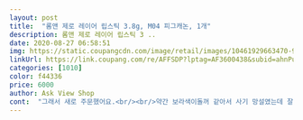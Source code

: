 ```yaml
---
layout: post 
title:  "롬앤 제로 레이어 립스틱 3.8g, M04 피그캐논, 1개" 
description: 롬앤 제로 레이어 립스틱 3 ..
date: 2020-08-27 06:58:51 
img: https://static.coupangcdn.com/image/retail/images/10461929663470-95715615-67d9-4cf1-a285-77e3fb973961.png 
linkUrl: https://link.coupang.com/re/AFFSDP?lptag=AF3600438&subid=ahnPublicAsk&pageKey=343181415&itemId=1090686508&vendorItemId=5603913908&traceid=V0-113-1ba9bc566bd2a284 
categories: [1010] 
color: f44336 
price: 6000 
author: Ask View Shop 
cont:  "그래서 새로 주문했어요.<br/><br/>약간 보라색이돌꺼 같아서 사기 망설였는데 잘 산거 같음 사진으로 봤을 때 처럼 그렇게 보라색은 안 보이고 약간 어두운 레드? 그런 느낌이다 그리고 립스틱 뚜껑 열고 사악 하고 돌릴때 너무 매끄럽게 잘 돌아가서 기분이 너무 좋다<br/>여기 리뷰중 다른분도 저랑같은 겨쿨다크인데 잘 받으신다거 본거같은데 저역시도 넘나 분위기있게 잘 받네요 제생각엔? 살짝 가을에서 온 컬러느낌이 있어서 어느정도 괜차는거같은데 ... <br/> 같은 톤이어도 허용톤은 다르고 또 입술에 올렸을때 사람마다 발색이 차이가 있어서 이건 케바케 일거같네요 아무튼 전 잘받는 컬러라 만족 !<br/>오히려 핑크가 얼굴에서 뜨고<br/>지금부터 가을, 겨울까지 사계절 꾸준히 무난하게 잘 쓸 것 같아요.<br/><br/>처음 이거 샀을땐 봄쯤이었나??그래서 얼굴이 타지 않아 어울리지 않는듯 했는데, 여름 오니까 딱 잘어울리네요.<br/><br/>퍼스널컬러가 여름쿨라이트라고해서 립제품을 핑크 퍼플계열로 바꾸고나니 무드있는 제품이 없더라구요.<br/><br/>평소 래드계열을 많이 쓰는 퍼스널컬러 ‘겨울쿨다크’ 타입 입니다 ! 평소에 롬앤 피그피그 컬러를 생얼에 굉장히 무난하게 많이 쓰고있는와중! 저는  매트립응 좀더 좋아하는데 약간 아쉬움이 있었어요 원래는 버건디가 베스트입니다 ! 피그피그는 그냥 무난무난 ! 그와중 피그캐논을 발견했고 망설임 없이 바로 구매했습니닼ㅋㅋㅋ 발라봤는데 와우 !!’<br/>" 
---
```

